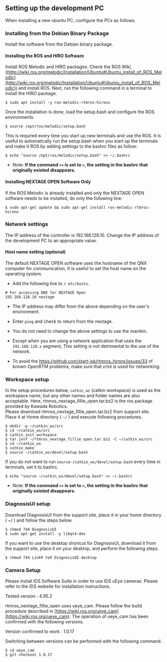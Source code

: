 ## Setting up the development PC

When installing a new ubuntu PC, configure the PCs as follows.

### Installing from the Debian Binary Package

Install the software from the Debian binary package.

#### Installing the ROS and HIRO Software

Install ROS Melodic and HIRO packages.
Check the ROS Wiki, ([http://wiki.ros.org/melodic/Installation/Ubuntu#Ubuntu_install_of_ROS_Melodic](http://wiki.ros.org/melodic/Installation/Ubuntu#Ubuntu_install_of_ROS_Melodic)) and install ROS. 
Next, run the following command in a terminal to install the HIRO package.

```
$ sudo apt install -y ros-melodic-rtmros-hironx
```

Once the installation is done, load the setup.bash and configure the ROS environments.

```
$ source /opt/ros/melodic/setup.bash
```

This is required every time you start up new terminals and use the ROS.
It is useful to automatically run the setup.bash when you start up the terminals and make it ROS by adding settings to the bashrc files as follow:
```
$ echo "source /opt/ros/melodic/setup.bash" >> ~/.bashrc
```

- Note: **If the command `>>` is set to `>`, the setting in the bashrc that originally existed disappears.**

#### Installing NEXTAGE OPEN Software Only

If the ROS Melodic is already installed and only the NEXTAGE OPEN software needs to be installed, do only the following line:

```
$ sudo apt-get update && sudo apt-get install ros-melodic-rtmros-hironx
```

### Network settings
The IP address of the controller is 192.168.128.10. Change the IP address of the development PC to an appropriate value.

#### Host name setting (optional)

The default NEXTAGE OPEN software uses the hostname of the QNX computer for communication.
It is useful to set the host name on the operating system.

- Add the following line to `/ etc/hosts`.

```
# For accessing QNX for NEXTAGE Open
192.168.128.10 nextage
```

  - The IP address may differ from the above depending on the user's environment.
  - Enter `ping` and check to return from the nextage.
  - You do not need to change the above settings to use the manikin.
  - Except when you are using a network application that uses the `192.168.128.x` segment,
This setting is not detrimental to the use of the network.

- To avoid the https://github.com/start-jsk/rtmros_hironx/issues/33 of known OpenRTM problems,
make sure that `eth0` is used for networking.

### Workspace setup
In the setup procedures below,  `catkin_ws` (catkin workspace)  is used as the workspace name,
but any other names and folder names are also acceptable.
Here, rtmros_nextage_fillie_open.tar.bz2 is the ros package provided by Kawada Robotics.  
Please download rtmros_nextage_fillie_open.tar.bz2 from support site.
Place it at Home directory ( `~/` ) and execute following procedures.

```
$ mkdir -p ~/catkin_ws/src
$ cd ~/catkin_ws/src
$ catkin_init_workspace
$ tar jxvf ~/rtmros_nextage_fillie_open.tar.bz2 -C ~/catkin_ws/src
$ cd ~/catkin_ws
$ catkin_make
$ source ~/catkin_ws/devel/setup.bash
```

If you do not want to run `source-/catkin_ws/devel/setup.bash` every time in terminals,
set it to.bashrc.

```
$ echo "source ~/catkin_ws/devel/setup.bash" >> ~/.bashrc
```

- Note: **If the command `>>` is set to `>`, the setting in the bashrc that originally existed disappears.**

### DiagnosisUI setup
Download DiagnosisUI from the support site, place it in your home directory ( ~/ ) and follow the steps below.

```
$ chmod 744 DiagnosisUI
$ sudo apt-get install -y libqt4-dev
```

If you want to use the desktop shortcut for DiagnosisUI, download it from the support site, place it on your desktop, and perform the following steps.

```
$ chmod 744 Link¥ to¥ DiagnosisUI.desktop
```

### Camera Setup
Please install IDS Software Suite in order to use IDS uEye cameras. Please refer to the IDS website for installation instructions.  
  
Tested version : 4.95.2  
  
rtmros_nextage_fillie_open uses ueye_cam. Please follow the build procedure described in [https://wiki.ros.org/ueye_cam](https://wiki.ros.org/ueye_cam).
The operation of ueye_cam has been confirmed with the following versions.

Version confirmed to work : 1.0.17

Switching between versions can be performed with the following command.

```
$ cd ueye_cam
$ git checkout 1.0.17
```
<!-- EOF -->

